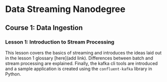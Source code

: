 # Data Streaming Nanodegree
## Course 1: Data Ingestion
### Lesson 1: Introduction to Stream Processing
This lesson covers the basics of streaming and introduces the ideas laid out in
the lesson 1 glossary [here](add link). Differences between batch and stream 
processing are explained. Finally, the kafka cli tools are introduced and a 
sample application is created using the `confluent-kafka` library in Python.

